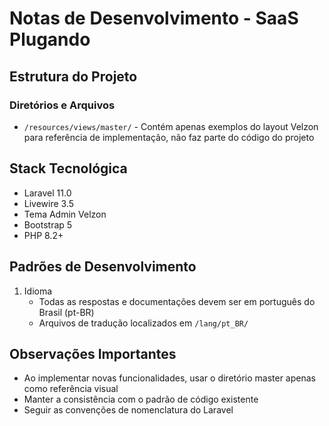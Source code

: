 # Notas de Desenvolvimento - SaaS Plugando

## Estrutura do Projeto

### Diretórios e Arquivos
- `/resources/views/master/` - Contém apenas exemplos do layout Velzon para referência de implementação, não faz parte do código do projeto

## Stack Tecnológica
- Laravel 11.0
- Livewire 3.5
- Tema Admin Velzon
- Bootstrap 5
- PHP 8.2+

## Padrões de Desenvolvimento
1. Idioma
   - Todas as respostas e documentações devem ser em português do Brasil (pt-BR)
   - Arquivos de tradução localizados em `/lang/pt_BR/`

## Observações Importantes
- Ao implementar novas funcionalidades, usar o diretório master apenas como referência visual
- Manter a consistência com o padrão de código existente
- Seguir as convenções de nomenclatura do Laravel
